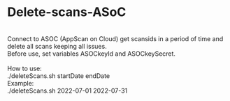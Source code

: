 # Delete-scans-ASoC
<br>
Connect to ASOC (AppScan on Cloud) get scansids in a period of time and delete all scans keeping all issues.<br>
Before use, set variables ASOCkeyId and ASOCkeySecret.<br>
<br>
How to use:<br>
./deleteScans.sh startDate endDate<br>
Example:<br>
./deleteScans.sh 2022-07-01 2022-07-31<br>
